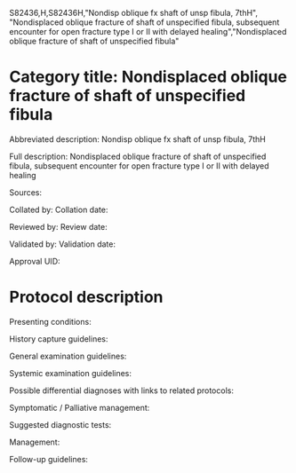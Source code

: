 S82436,H,S82436H,"Nondisp oblique fx shaft of unsp fibula, 7thH", "Nondisplaced oblique fracture of shaft of unspecified fibula, subsequent encounter for open fracture type I or II with delayed healing","Nondisplaced oblique fracture of shaft of unspecified fibula"
# Category title: Nondisplaced oblique fracture of shaft of unspecified fibula

Abbreviated description: Nondisp oblique fx shaft of unsp fibula, 7thH

Full description: Nondisplaced oblique fracture of shaft of unspecified fibula, subsequent encounter for open fracture type I or II with delayed healing

Sources:

Collated by:
Collation date:

Reviewed by:
Review date:

Validated by:
Validation date:

Approval UID:

# Protocol description

Presenting conditions:

History capture guidelines:

General examination guidelines:

Systemic examination guidelines:

Possible differential diagnoses with links to related protocols:

Symptomatic / Palliative management:

Suggested diagnostic tests:

Management:

Follow-up guidelines:

